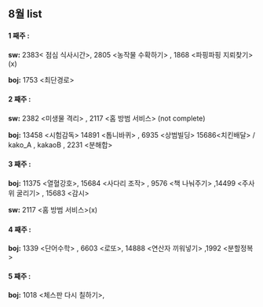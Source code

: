 ## 8월 list

#### **1 째주 :**
**sw:**  2383< 점심 식사시간>, 2805 <농작물 수확하기> , 1868 <파핑파핑 지뢰찾기>(x)

**boj:**  1753 <최단경로>

#### **2 째주 :** 

**sw:**  2382 <미생물 격리> , 2117 <홈 방범 서비스> (not complete) 

**boj:**  13458 <시험감독> 14891 <톱니바퀴>  , 6935 <상범빌딩> 15686<치킨배달> / kako_A , kakaoB , 2231 <분해합>

#### **3 째주 :**

**boj:**  11375 <열혈강호>,  15684 <사다리 조작> , 9576 <책 나눠주기> ,14499 <주사위 굴리기> , 15683 <감시>

**sw:**  2117 <홈 방범 서비스>(x)


#### **4 째주 :** 
**boj:**   1339 <단어수학>  , 6603 <로또>, 14888 <연산자 끼워넣기> ,1992 <분할정복>

#### **5 째주 :**

**boj:**   1018 <체스판 다시 칠하기>, 